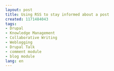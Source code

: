 ```yaml
---
layout: post
title: Using RSS to stay informed about a post
created: 1171484043
tags:
- Drupal
- Knowledge Management
- Collaborative Writing
- Weblogging
- Drupal Talk
- comment module
- blog module
lang: en
---
```


